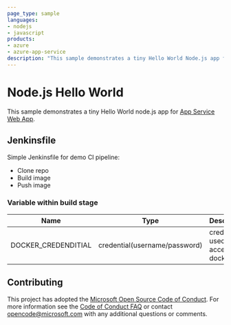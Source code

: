 ```yaml
---
page_type: sample
languages:
- nodejs
- javascript
products:
- azure
- azure-app-service
description: "This sample demonstrates a tiny Hello World Node.js app for Azure App Service."
---
```


# Node.js Hello World

This sample demonstrates a tiny Hello World node.js app for [App Service Web App](https://docs.microsoft.com/azure/app-service-web).

## Jenkinsfile

Simple Jenkinsfile for demo CI pipeline:
- Clone repo
- Build image
- Push image

### Variable within build stage
| Name | Type | Description |
| -------- | -------- | -------- |
|  DOCKER_CREDENDITIAL  |  credential(username/password)  |  credential used to access dockerhub  |

## Contributing

This project has adopted the [Microsoft Open Source Code of Conduct](https://opensource.microsoft.com/codeofconduct/). For more information see the [Code of Conduct FAQ](https://opensource.microsoft.com/codeofconduct/faq/) or contact [opencode@microsoft.com](mailto:opencode@microsoft.com) with any additional questions or comments.

